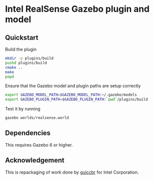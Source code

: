 # Intel RealSense Gazebo plugin and model

## Quickstart

Build the plugin
```bash
mkdir -p plugins/build
pushd plugins/build
cmake ..
make
popd
```

Ensure that the Gazebo model and plugin paths are setup correctly
```bash
export GAZEBO_MODEL_PATH=$GAZEBO_MODEL_PATH:~/.gazebo/models
export GAZEBO_PLUGIN_PATH=$GAZEBO_PLUGIN_PATH:`pwd`/plugins/build
```

Test it by running
```bash
gazebo worlds/realsense.world
```

## Dependencies

This requires Gazebo 6 or higher.

## Acknowledgement

This is repackaging of work done by [guiccbr](https://github.com/guiccbr/) for Intel Corporation.
